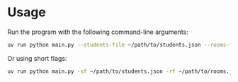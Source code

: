 # Usage

Run the program with the following command-line arguments:

```bash
uv run python main.py --students-file ~/path/to/students.json --rooms-file ~/path/to/rooms.json --output-format json|xml --output-file ~/path/to/output.json
```

Or using short flags:

```bash
uv run python main.py -sf ~/path/to/students.json -rf ~/path/to/rooms.json -fmt json|xml -of ~/path/to/output.json
```
